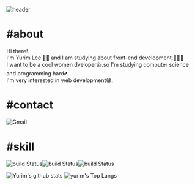 

<!--
**lyl117/lyl117** is a ✨ _special_ ✨ repository because its `README.md` (this file) appears on your GitHub profile.

Here are some ideas to get you started:

- 🔭 I’m currently working on ...
- 🌱 I’m currently learning ...
- 👯 I’m looking to collaborate on ...
- 🤔 I’m looking for help with ...
- 💬 Ask me about ...
- 📫 How to reach me: ...
- 😄 Pronouns: ...
- ⚡ Fun fact: ...
-->
![header](https://capsule-render.vercel.app/api?type=waving&color=FFDF80&hight=200&section=header&text=😄Yuyu👩🏻‍💻&fontSize=70&fontColor=F7F7F9)
# #about
Hi there! <br>
I'm Yurim Lee 👩🏻 and I am studying about front-end development.👩🏻‍💻<br>
I want to be a cool women dveloper👍.so I'm studying computer science and programming hard💕.<br>
I'm very interested in web development😁.<br>

# #contact
![Gmail](https://img.shields.io/badge/Gmail-F7DF1E?style=flat-square&logo=Gmail&logoColor=black)

# #skill
![build Status](https://img.shields.io/badge/-javascript-ffffff?style=flat&logo=javascript)![build Status](https://img.shields.io/badge/-html-FFAC7D?style=flat&logo=html5)![build Status](https://img.shields.io/badge/-css-7D8AFF?style=flat&logo=css3)

![Yurim's github stats](https://github-readme-stats.vercel.app/api?username=lyl117&theme=merko)    ![yurim's Top Langs](https://github-readme-stats.vercel.app/api/top-langs?username=lyl117&layout=compact&theme=dracula)
